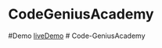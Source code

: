 # CodeGeniusAcademy
#Demo [liveDemo](https://abdullahmazahreh.github.io/CodeGeniusAcademy/)
#   C o d e - G e n i u s A c a d e m y  
 
